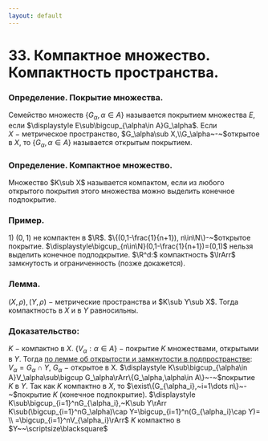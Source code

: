 ```yaml
---
layout: default
---
```

# 33. Компактное множество. Компактность пространства.

### Определение. Покрытие множества.
Семейство множеств $\{G_\alpha,\alpha\in A\}$ называется покрытием множества $E$,
если $\displaystyle E\sub\bigcup_{\alpha\in A}G_\alpha$. Если $X~-~$метрическое пространство, $G_\alpha\sub X,\\G_\alpha~-~$открытое в $X$, то $\{G_\alpha,\alpha\in A\}$ называется открытым покрытием.

### Определение. Компактное множество.
Множество $K\sub X$ называется компактом, если из любого открытого покрытия этого множества можно выделить конечное подпокрытие.

### Пример.
$1)~(0,1)$ не компактен в $\R$. $\{(0,1-\frac{1}{n+1}), n\in\N\}-~$открытое покрытие.
$\displaystyle\bigcup_{n\in\N}(0,1-\frac{1}{n+1})=(0,1)$ нельзя выделить конечное подподкрытие.
$\R^d:$ компактность $\lrArr$ замкнутость и ограниченность (позже докажется).

### Лемма.
$(X,\rho),(Y,\rho)~-~$метрические пространства и $K\sub Y\sub X$.
Тогда компактность в $X$ и в $Y$ равносильны.

### Доказательство:
$K~-~$компактно в $X$.
$\{V_\alpha: \alpha\in A\}~-~$покрытие $K$ множествами, открытыми в $Y$.
Тогда [по лемме об открытости и замкнутости в подпространстве](../%D0%9A%D0%BE%D0%BD%D1%81%D0%BF%D0%B5%D0%BA%D1%82%D1%8B%203caed53170ce46dea253636711191f60/26%2003%2024%2073de64e87f1b48daa887671eab5dfe1c.md): 
$V_\alpha=G_\alpha\cap Y,~G_\alpha~-~$открытое в X.
$\displaystyle K\sub\bigcup_{\alpha\in A}V_\alpha\sub\bigcup G_\alpha\rArr\{G_\alpha,\alpha\in A\}~-~$покрытие $K$ в $Y$. 
Так как $K$ компактно в $X$, то $\exist\{G_{\alpha_i},~i=1\dots n\}~-~$покрытие $K$
(конечное подпокрытие).
$\displaystyle K\sub\bigcup_{i=1}^nG_{\alpha_i},~K\sub Y\rArr K\sub(\bigcup_{i=1}^nG_\alpha)\cap Y=\bigcup_{i=1}^n(G_{\alpha_i}\cap Y)=
\\
=\bigcup_{i=1}^nV_{\alpha_i}\rArr$  $K$ компактно в $Y~~\scriptsize\blacksquare$